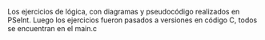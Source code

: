 Los ejercicios de lógica, con diagramas y pseudocódigo realizados en PSeInt.
Luego los ejercicios fueron pasados a versiones en código C, todos se encuentran en el main.c
